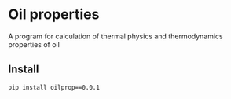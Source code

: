 # Oil properties

A program for calculation of thermal physics and thermodynamics properties of oil

## Install
```
pip install oilprop==0.0.1
```


